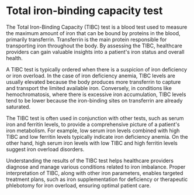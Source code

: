 <!--
source: gpt-3 + jph editing
tags: tests
-->

# Total iron-binding capacity test

The Total Iron-Binding Capacity (TIBC) test is a blood test used to measure the maximum amount of iron that can be bound by proteins in the blood, primarily transferrin. Transferrin is the main protein responsible for transporting iron throughout the body. By assessing the TIBC, healthcare providers can gain valuable insights into a patient's iron status and overall health.

A TIBC test is typically ordered when there is a suspicion of iron deficiency or iron overload. In the case of iron deficiency anemia, TIBC levels are usually elevated because the body produces more transferrin to capture and transport the limited available iron. Conversely, in conditions like hemochromatosis, where there is excessive iron accumulation, TIBC levels tend to be lower because the iron-binding sites on transferrin are already saturated.

The TIBC test is often used in conjunction with other tests, such as serum iron and ferritin levels, to provide a comprehensive picture of a patient's iron metabolism. For example, low serum iron levels combined with high TIBC and low ferritin levels typically indicate iron deficiency anemia. On the other hand, high serum iron levels with low TIBC and high ferritin levels suggest iron overload disorders.

Understanding the results of the TIBC test helps healthcare providers diagnose and manage various conditions related to iron imbalance. Proper interpretation of TIBC, along with other iron parameters, enables targeted treatment plans, such as iron supplementation for deficiency or therapeutic phlebotomy for iron overload, ensuring optimal patient care.
